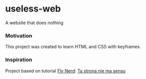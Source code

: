 # useless-web
A website that does nothing

### Motivation
This project was created to learn HTML and CSS with keyframes.

### Inspiration
Project based on tutorial [Fly Nerd](https://www.flynerd.pl/): [Ta strona nie ma sensu](https://www.flynerd.pl/2018/12/ta-strona-nie-ma-sensu-prosty-tutorial-html-i-css.html)
